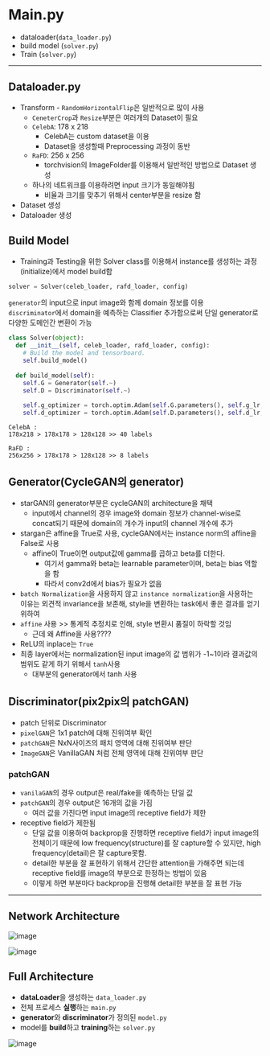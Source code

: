 # Main.py
- dataloader(```data_loader.py```)
- build model (```solver.py```)
- Train (```solver.py```)



---


## Dataloader.py
- Transform - ```RandomHorizontalFlip```은 일반적으로 많이 사용
  - ```CeneterCrop```과 ```Resize```부분은 여러개의 Dataset이 필요
  - ```CelebA```: 178 x 218
    - CelebA는 custom dataset을 이용
    - Dataset을 생성할때 Preprocessing 과정이 동반
  - ```RaFD```: 256 x 256
     - torchvision의 ImageFolder를 이용해서 일반적인 방법으로 Dataset 생성
  - 하나의 네트워크를 이용하려면 input 크기가 동일해야됨
    - 비율과 크기를 맞추기 위해서 center부분을 resize 함
- Dataset 생성
- Dataloader 생성

## Build Model
- Training과 Testing을 위한 Solver class를 이용해서 instance를 생성하는 과정(initialize)에서 model build함

```python
solver = Solver(celeb_loader, rafd_loader, config)
```

```generator```의 input으로 input image와 함께 domain 정보를 이용  
```discriminator```에서 domain을 예측하는 Classifier 추가함으로써 단일 generator로 다양한 도메인간 변환이 가능

```python
class Solver(object):
  def __init__(self, celeb_loader, rafd_loader, config):
    # Build the model and tensorboard.
    self.build_model()
    
  def build_model(self):
    self.G = Generator(self.~)
    self.D = Discriminator(self.~)
    
    self.g_optimizer = torch.optim.Adam(self.G.parameters(), self.g_lr, [self.beta1, self.beta2])
    self.d_optimizer = torch.optim.Adam(self.D.parameters(), self.d_lr, [self.beta1, self.beta2])
```

```
CelebA :
178x218 > 178x178 > 128x128 >> 40 labels

RaFD : 
256x256 > 178x178 > 128x128 >> 8 labels

```

## Generator(CycleGAN의 generator)
- starGAN의 generator부분은 cycleGAN의 architecture을 채택
  - input에서 channel의 경우 image와 domain 정보가 channel-wise로 concat되기 때문에 domain의 개수가 input의 channel 개수에 추가
- stargan은 affine을 True로 사용, cycleGAN에서는 instance norm의 affine을 False로 사용
  - affine이 True이면 output값에 gamma를 곱하고 beta를 더한다.
    - 여기서 gamma와 beta는 learnable parameter이며, beta는 bias 역할을 함
    - 따라서 conv2d에서 bias가 필요가 없음
- ```batch Normalization```을 사용하지 않고 ```instance normalization```을 사용하는 이유는 외견적 invariance을 보존해, style을 변환하는 task에서 좋은 결과를 얻기 위하여
- ```affine``` 사용 >> 통계적 추정치로 인해, style 변환시 품질이 하락할 것임
  - 근데 왜 Affine을 사용????
- ReLU의 inplace는 ```True```
- 최종 layer에서는 normalization된 input image의 값 범위가 -1~1이라 결과값의 범위도 같게 하기 위해서 ```tanh```사용
  - 대부분의 generator에서 tanh 사용

## Discriminator(pix2pix의 patchGAN)
- patch 단위로 Discriminator
- ```pixelGAN```은 1x1 patch에 대해 진위여부 확인
- ```patchGAN```은 NxN사이즈의 패치 영역에 대해 진위여부 판단
- ```ImageGAN```은 VanillaGAN 처럼 전체 영역에 대해 진위여부 판단


### patchGAN
- ```vanilaGAN```의 경우 output은 real/fake을 예측하는 단일 값
- ```patchGAN```의 경우 output은 16개의 값을 가짐
  - 여러 값을 가진다면 input image의 receptive field가 제한
- receptive field가 제한됨
  - 단일 값을 이용하여 backprop을 진행하면 receptive field가 input image의 전체이기 때문에 low frequency(structure)를 잘 capture할 수 있지만, high frequency(detail)은 잘 capture못함.
  - detail한 부분을 잘 표현하기 위해서 간단한 attention을 가해주면 되는데 receptive field를 image의 부분으로 한정하는 방법이 있음
  - 이렇게 하면 부분마다 backprop을 진행해 detail한 부분을 잘 표현 가능
---


## Network Architecture



![image](https://user-images.githubusercontent.com/72767245/121519560-cce71480-ca2c-11eb-96c9-e0a9be4114cf.png)


![image](https://user-images.githubusercontent.com/72767245/121519581-d5d7e600-ca2c-11eb-9e8d-185865b096ba.png)


## Full Architecture

- **dataLoader**을 생성하는 ```data_loader.py```
- 전체 프로세스 **실행**하는 ```main.py```
- **generator**와 **discriminator**가 정의된 ```model.py```
- model를 **build**하고 **training**하는 ```solver.py```

![image](https://user-images.githubusercontent.com/72767245/121520433-dde45580-ca2d-11eb-848d-6db3907b6588.png)
